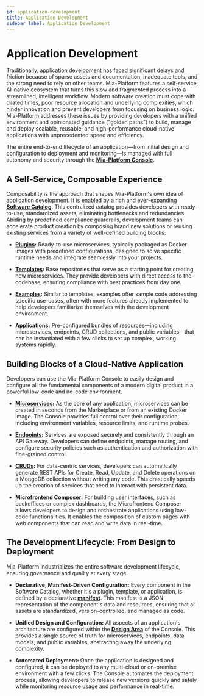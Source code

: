 ```yaml
---
id: application-development
title: Application Development
sidebar_label: Application Development
---
```


# Application Development

Traditionally, application development has faced significant delays and friction because of sparse assets and documentation, inadequate tools, and the strong need to rely on other teams. Mia-Platform features a self-service, AI-native ecosystem that turns this slow and fragmented process into a streamlined, intelligent workflow. Modern software creation must cope with dilated times, poor resource allocation and underlying complexities, which hinder innovation and prevent developers from focusing on business logic. Mia-Platform addresses these issues by providing developers with a unified environment and opinionated guidance ("golden paths") to build, manage and deploy scalable, reusable, and high-performance cloud-native applications with unprecedented speed and efficiency.

The entire end-to-end lifecycle of an application—from initial design and configuration to deployment and monitoring—is managed with full autonomy and security through the [**Mia-Platform Console**](/products/console/overview-dev-suite.md).

## A Self-Service, Composable Experience

Composability is the approach that shapes Mia-Platform's own idea of application development. It is enabled by a rich and ever-expanding [**Software Catalog**](/products/software-catalog/overview.md). This centralized catalog provides developers with ready-to-use, standardized assets, eliminating bottlenecks and redundancies. Abiding by predefined compliance guardrails, development teams can accelerate product creation by composing brand new solutions or reusing existing services from a variety of well-defined building blocks:

* [**Plugins**](/runtime-components/plugins/mia-platform-plugins.md)**:** Ready-to-use microservices, typically packaged as Docker images with predefined configurations, designed to solve specific runtime needs and integrate seamlessly into your projects.

* [**Templates**](/runtime-components/templates/mia_templates.md)**:** Base repositories that serve as a starting point for creating new microservices. They provide developers with direct access to the codebase, ensuring compliance with best practices from day one.

* [**Examples**](/runtime-components/examples/mia_examples.md)**:** Similar to templates, examples offer sample code addressing specific use-cases, often with more features already implemented to help developers familiarize themselves with the development environment.

* [**Applications**](/runtime-components/applications/mia_applications.md)**:** Pre-configured bundles of resources—including microservices, endpoints, CRUD collections, and public variables—that can be instantiated with a few clicks to set up complex, working systems rapidly.

## Building Blocks of a Cloud-Native Application

Developers can use the Mia-Platform Console to easily design and configure all the fundamental components of a modern digital product in a powerful low-code and no-code environment.

* [**Microservices**](/products/console/api-console/api-design/services.md)**:** As the core of any application, microservices can be created in seconds from the Marketplace or from an existing Docker image. The Console provides full control over their configuration, including environment variables, resource limits, and runtime probes.

* [**Endpoints**](/products/console/api-console/api-design/endpoints.md)**:** Services are exposed securely and consistently through an API Gateway. Developers can define endpoints, manage routing, and configure security policies such as authentication and authorization with fine-grained control.

* [**CRUDs**](/products/console/api-console/api-design/crud_advanced.md)**:** For data-centric services, developers can automatically generate REST APIs for Create, Read, Update, and Delete operations on a MongoDB collection without writing any code. This drastically speeds up the creation of services that need to interact with persistent data.

* [**Microfrontend Composer**](/products/microfrontend-composer/what-is.md)**:** For building user interfaces, such as backoffices or complex dashboards, the Microfrontend Composer allows developers to design and orchestrate applications using low-code functionalities. It enables the composition of custom pages with web components that can read and write data in real-time.

## The Development Lifecycle: From Design to Deployment

Mia-Platform industrializes the entire software development lifecycle, ensuring governance and quality at every stage.

* **Declarative, Manifest-Driven Configuration:** Every component in the Software Catalog, whether it's a plugin, template, or application, is defined by a declarative [**manifest**](/products/software-catalog/items-manifest/overview.md). This manifest is a JSON representation of the component's data and resources, ensuring that all assets are standardized, version-controlled, and managed as code.

* **Unified Design and Configuration:** All aspects of an application's architecture are configured within the [**Design Area**](/products/console/api-console/api-design/overview.md) of the Console. This provides a single source of truth for microservices, endpoints, data models, and public variables, abstracting away the underlying complexity.

* **Automated Deployment:** Once the application is designed and configured, it can be deployed to any multi-cloud or on-premise environment with a few clicks. The Console automates the deployment process, allowing developers to release new versions quickly and safely while monitoring resource usage and performance in real-time.
